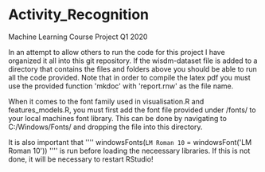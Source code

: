 # Activity_Recognition
Machine Learning Course Project Q1 2020

In an attempt to allow others to run the code for this project I have organized it all into this 
git repository. If the wisdm-dataset file is added to a directory that contains the files and folders
above you should be able to run all the code provided. Note that in order to compile the latex pdf 
you must use the provided function 'mkdoc' with 'report.rnw' as the file name. 

When it comes to the font family used in visualisation.R and features_models.R, you must first add the 
font file provided under /fonts/ to your local machines font library. This can be done by navigating 
to C:/Windows/Fonts/ and dropping the file into this directory. 

It is also important that 
'''' windowsFonts(`LM Roman 10` = windowsFont('LM Roman 10')) ''''
is run before loading the neceessary libraries. If this is not done, it will be necessary to restart
RStudio!
